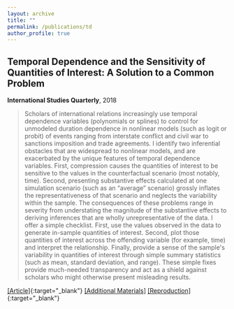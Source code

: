 ```yaml
---
layout: archive
title: ""
permalink: /publications/td
author_profile: true
---
```


## Temporal Dependence and the Sensitivity of Quantities of Interest: A Solution to a Common Problem

**International Studies Quarterly**, 2018

> Scholars of international relations increasingly use temporal dependence variables (polynomials or splines) to control for unmodeled duration dependence in nonlinear models (such as logit or probit) of events ranging from interstate conflict and civil war to sanctions imposition and trade agreements. I identify two inferential obstacles that are widespread to nonlinear models, and are exacerbated by the unique features of temporal dependence variables. First, compression causes the quantities of interest to be sensitive to the values in the counterfactual scenario (most notably, time). Second, presenting substantive effects calculated at one simulation scenario (such as an “average” scenario) grossly inflates the representativeness of that scenario and neglects the variability within the sample. The consequences of these problems range in severity from understating the magnitude of the substantive effects to deriving inferences that are wholly unrepresentative of the data. I offer a simple checklist. First, use the values observed in the data to generate in-sample quantities of interest. Second, plot those quantities of interest across the offending variable (for example, time) and interpret the relationship. Finally, provide a sense of the sample's variability in quantities of interest through simple summary statistics (such as mean, standard deviation, and range). These simple fixes provide much-needed transparency and act as a shield against scholars who might otherwise present misleading results.

[[Article]](https://doi.org/10.1093/isq/sqy036){:target="_blank"} [[Additional Materials]](..//files/Compression--Appendix.pdf) [[Reproduction]](https://doi.org/10.7910/DVN/HEGV1N){:target="_blank"}
